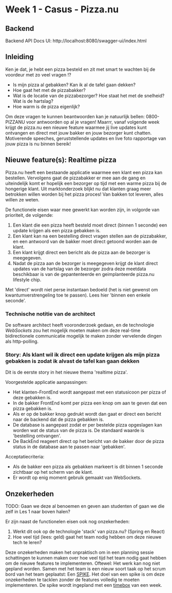 # Week 1 - Casus - Pizza.nu


## Backend

Backend API Docs UI: http://localhost:8080/swagger-ui/index.html

## Inleiding

Ken je dat, je hebt een pizza besteld en zit met smart te wachten bij de voordeur met zo veel vragen !?

- Is mijn pizza al gebakken? Kan ik al de tafel gaan dekken?
- Hoe gaat het met de pizzabakker? 
- Wat is de locatie van de pizzabezorger? Hoe staat het met de snelheid? Wat is de hartslag?
- Hoe warm is de pizza eigenlijk? 

Om deze vragen te kunnen beantwoorden kan je natuurlijk bellen: 0800-PIZZANU voor antwoorden op al je vragen! Maarrr, vanaf volgende week krijgt de pizza.nu een nieuwe feature waarmee jij live updates kunt ontvangen en direct met jouw bakker en jouw bezorger kunt chatten. Motiverende speeches, geruststellende updates en live foto rapportage van jouw pizza is nu binnen bereik!

## Nieuwe feature(s): Realtime pizza

Pizza.nu heeft een bestaande applicatie waarmee een klant een pizza kan bestellen. Vervolgens gaat de pizzabakker er mee aan de gang en uiteindelijk komt er hopelijk een bezorger op tijd met een warme pizza bij de hongerige klant. Uit marktonderzoek blijkt nu dat klanten graag meer betrokken willen worden bij het pizza proces! Van bakken tot leveren, alles willen ze weten. 

De functionele eisen waar mee gewerkt kan worden zijn, in volgorde van prioriteit, de volgende:

1. Een klant die een pizza heeft besteld moet direct (binnen 1 seconde) een update krijgen als een pizza gebakken is.
1. Een klant kan na een bestelling direct vragen stellen aan de pizzabakker, en een antwoord van de bakker moet direct getoond worden aan de klant.
1. Een klant krijgt direct een bericht als de pizza aan de bezorger is meegegeven.
1. Nadat de pizza aan de bezorger is meegegeven krijgt de klant direct updates van de hartslag van de bezorger zodra deze meetdata beschikbaar is van de gepantenteerde en geimplanteerde pizza.nu lifestyle chip.

Met 'direct' wordt niet perse instantaan bedoeld (het is niet gewenst om kwantumverstrengeling toe te passen). Lees hier 'binnen een enkele seconde'.

### Technische notitie van de architect

De software architect heeft vooronderzoek gedaan, en de technologie *WebSockets* zou het mogelijk moeten maken om deze real-time bidirectionele communicatie mogelijk te maken zonder vervelende dingen als http-polling.

### Story: Als klant wil ik direct een update krijgen als mijn pizza gebakken is zodat ik alvast de tafel kan gaan dekken

Dit is de eerste story in het nieuwe thema 'realtime pizza'. 

Voorgestelde applicatie aanpassingen:
- Het klanten-FrontEnd wordt aangepast met een statusicoon per pizza of deze gebakken is.
- In de bakker FrontEnd komt per pizza een knop om aan te geven dat een pizza gebakken is.
- Als er op de bakker knop gedrukt wordt dan gaat er direct een bericht naar de backend dat de pizza gebakken is.
- De database is aangepast zodat er per bestelde pizza opgeslagen kan worden wat de status van de pizza is. De standaard waarde is 'bestelling ontvangen'.
- De BackEnd reageert direct op het bericht van de bakker door de pizza status in de database aan te passen naar 'gebakken'.

Acceptatiecriteria:
- Als de bakker een pizza als gebakken markeert is dit binnen 1 seconde zichtbaar op het scherm van de klant.
- Er wordt op enig moment gebruik gemaakt van WebSockets.

## Onzekerheden

TODO: Gaan we deze al benoemen en geven aan studenten of gaan we die zelf in Les 1 naar boven halen?

Er zijn naast de functionelen eisen ook nog onzekerheden:

1. Werkt dit ook op de technologie 'stack' van pizza.nu? (Spring en React)
1. Hoe veel tijd (lees: geld) gaat het team nodig hebben om deze nieuwe tech te leren?

Deze onzekerheden maken het onpraktisch om in een planning sessie schattingen te kunnen maken over hoe veel tijd het team nodig gaat hebben om de nieuwe features te implementeren. Oftewel: Het werk kan nog niet gepland worden. Samen met het team is een nieuw soort taak op het scrum bord van het team geplaatst: Een [SPIKE](https://www.google.com/search?q=what+is+a+spike+in+scrum). Het doel van een spike is om deze onzekerheden te tacklen zonder de features volledig te moeten implementeren. De spike wordt ingepland met een [timebox](https://www.google.com/search?q=what+is+a+timebox+in+agile) van een week.